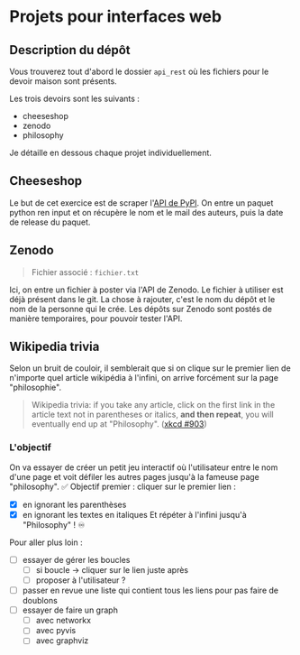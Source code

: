 # Projets pour interfaces web 

## Description du dépôt
Vous trouverez tout d'abord le dossier `api_rest` où les fichiers pour le devoir maison sont présents. 

Les trois devoirs sont les suivants :
* cheeseshop
* zenodo
* philosophy

Je détaille en dessous chaque projet individuellement. 

## Cheeseshop
Le but de cet exercice est de scraper l'[API de PyPI](https://docs.pypi.org/api/json/). On entre un paquet python ren input et on récupère le nom et le mail des auteurs, puis la date de release du paquet.

## Zenodo
<!-- LTeX: language=en-GB -->
> Fichier associé : `fichier.txt`
<!-- LTeX: language=en-GB -->
Ici, on entre un fichier à poster via l'API de Zenodo. Le fichier à utiliser est déjà présent dans le git. La chose à rajouter, c'est le nom du dépôt et le nom de la personne qui le crée. Les dépôts sur Zenodo sont postés de manière temporaires, pour pouvoir tester l'API.

## Wikipedia trivia
Selon un bruit de couloir, il semblerait que si on clique sur le premier lien de n'importe quel article wikipédia à l'infini, on arrive forcément sur la page "philosophie".


<!-- LTeX: language=en-GB -->
> Wikipedia trivia: if you take any article, click on the first link in the article text not in
> parentheses or italics, **and then repeat**, you will eventually end up at "Philosophy". ([xkcd
> #903](https://xkcd.com/903/))
<!-- LTeX: language=en-GB -->

### L'objectif
On va essayer de créer un petit jeu interactif où l'utilisateur entre le nom d'une page et voit défiler les autres pages jusqu'à la fameuse page "philosophy". 
:white_check_mark: Objectif premier : cliquer sur le premier lien :
- [x] en ignorant les parenthèses
- [x] en ignorant les textes en italiques
Et répéter à l'infini jusqu'à "Philosophy" ! :infinity: 

Pour aller plus loin :
- [ ] essayer de gérer les boucles
    - [ ] si boucle -> cliquer sur le lien juste après
    - [ ] proposer à l'utilisateur ?
- [ ] passer en revue une liste qui contient tous les liens pour pas faire de doublons
- [ ] essayer de faire un graph  
    - [ ] avec networkx 
    - [ ] avec pyvis
    - [ ] avec graphviz